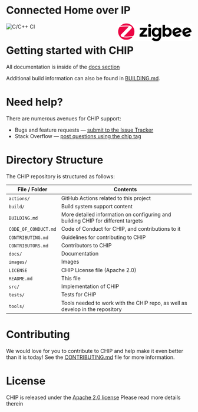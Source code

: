 # Connected Home over IP

![C/C++ CI](https://github.com/SalixSepulcralis/connectedhomeip/workflows/World%20Build/badge.svg)
<img src="images/logo.svg" width="200px" align="right">

# Getting started with CHIP

All documentation is inside of the [docs section](./docs/README.md)

Additional build information can also be found in [BUILDING.md](./BUILDING.md).

# Need help?

There are numerous avenues for CHIP support:
* Bugs and feature requests — [submit to the Issue Tracker](https://github.com/project-chip/connectedhomeip/issues)
* Stack Overflow — [post questions using the chip tag](http://stackoverflow.com/questions/tagged/chip)

# Directory Structure

The CHIP repository is structured as follows:

| File / Folder | Contents |
|----|----|
| `actions/` |  GitHub Actions related to this project |
| `build/` | Build system support content |
| `BUILDING.md` | More detailed information on configuring and building CHIP for different targets |
| `CODE_OF_CONDUCT.md` | Code of Conduct for CHIP, and contributions to it |
| `CONTRIBUTING.md` | Guidelines for contributing to CHIP |
| `CONTRIBUTORS.md` | Contributors to CHIP |
| `docs/` | Documentation |
| `images/` | Images |
| `LICENSE` | CHIP License file (Apache 2.0) |
| `README.md` | This file |
| `src/` | Implementation of CHIP|
| `tests/` | Tests for CHIP |
| `tools/` | Tools needed to work with the CHIP repo, as well as develop in the repository |

# Contributing

We would love for you to contribute to CHIP and help make it even
better than it is today! See the [CONTRIBUTING.md](./CONTRIBUTING.md)
file for more information.


# License

CHIP is released under the [Apache 2.0 license](./LICENSE) Please read more details therein
